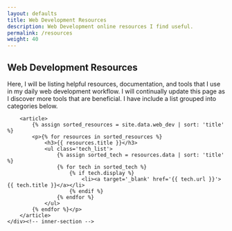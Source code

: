 ```yaml
---
layout: defaults
title: Web Development Resources
description: Web Development online resources I find useful.
permalink: /resources
weight: 40
---
```


<section>
    <div class='inner-section'>
        <h2>Web Development Resources</h2>
        <article>
            <p>Here, I will be listing helpful resources, documentation, and tools that I use in my daily web development 
            workflow. I will continually update this page as I discover more tools that are beneficial. I have include a list grouped into categories below.</p>
        </article>

        <article>
            {% assign sorted_resources = site.data.web_dev | sort: 'title' %}
            <p>{% for resources in sorted_resources %}
                <h3>{{ resources.title }}</h3>
                <ul class='tech_list'>
                    {% assign sorted_tech = resources.data | sort: 'title' %}
                    {% for tech in sorted_tech %}
                        {% if tech.display %}
                            <li><a target='_blank' href='{{ tech.url }}'>{{ tech.title }}</a></li>
                        {% endif %}
                    {% endfor %}
                </ul>
            {% endfor %}</p>
        </article>
    </div><!-- inner-section -->
</section>